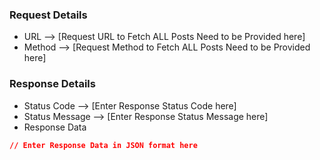 ### Request Details

- URL --> [Request URL to Fetch ALL Posts Need to be Provided here]
- Method --> [Request Method to Fetch ALL Posts Need to be Provided here]

### Response Details

- Status Code --> [Enter Response Status Code here]
- Status Message --> [Enter Response Status Message here]
- Response Data
```json
// Enter Response Data in JSON format here
```